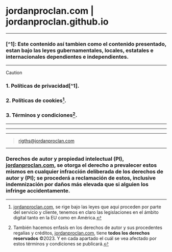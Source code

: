 # jordanproclan.com | jordanproclan.github.io

***

### [^1]: Este contenido así tambien como el contenido presentado, estan bajo las leyes gubernamentales, locales, estatales e internacionales dependientes e independientes.

[^2]: [jordanproclan.com](https://jordanproclan.com), se rige bajo las leyes que aqui proceden por parte del servicio y cliente, tenemos en claro las legislaciones en el ámbito digital tanto en la EU como en América.

***

>[!CAUTION]
> ### 1. Políticas de privacidad[^1].
> ### 2. Políticas de cookies[^2].
> ### 3. Términos y condiciones[^3].

***

[^3]: También hacemos enfasís en los derechos de autor y sus procedentes regalías y créditos, [jordanproclan.com](https://jordanproclan.com), tiene __todos los derechos reservados__ &copy;2023. Y en cada apartado el cuál se vea afectado por estos términos y condiciones se publicará. 

***

[^3]: [jordanproclan.com](https://jordanproclan.com), se reserva el derecho a modificar todos estos términos y condiciones en cualquier momento que esto se requiera.

***

[^3]: Para cualquier consulta relacionada con estas condiciones en forma generalizada especificamente para derechos de autor, puede contactar a los métodos de contacto que aqui se adjuntan. 

> rigths@jordanproclan.com 

***

### Derechos de autor y propiedad intelectual (PI), [jordanproclan.com](https://jordanproclan.com), se otorga el derecho a prevalecer estos mismos en cualquier infracción deliberada de los derechos de autor y (PI); se procederá a reclamación de estos, inclusive indemnización por daños más elevada que si alguien los infringe accidentamente.

